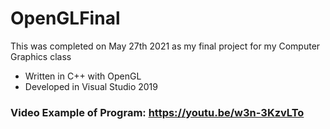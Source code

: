 # OpenGLFinal
This was completed on May 27th 2021 as my final project for my Computer Graphics class
 - Written in C++ with OpenGL
 - Developed in Visual Studio 2019
### Video Example of Program: https://youtu.be/w3n-3KzvLTo
